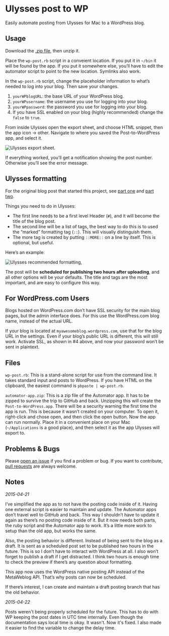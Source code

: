 # Ulysses post to WP
Easily automate posting from Ulysses for Mac to a WordPress blog.

## Usage

Download the [.zip file][1], then unzip it. 

Place the `wp-post.rb` script in a conveient location. If you put it in `~/bin` it will be found by the app. If you put it somewhere else, you’ll have to edit the automator script to point to the new location. Symlinks also work.

In the `wp-post.rb` script, change the placeholder information to what’s needed to log into your blog. Then save your changes.

1. `yourWPblogURL`: the base URL of your WordPress blog.
2. `yourWPusername`: the username you use for logging into your blog.
3. `yourWPpassword`: the password you use for logging into your blog.
4. If you have SSL enabled on your blog (highly recommended) change the `false` to `true`.

From inside Ulysses open the export sheet, and choose HTML snippet, then the app icon -\> other. Navigate to where you saved the Post-to-WordPress app, and select it. 

![Ulysses export sheet.][image-1]

If everything worked, you’ll get a notification showing the post number. Otherwise you’ll see the error message.

## Ulysses formatting

For the original blog post that started this project, see [part one][2] and [part two][3].

Things you need to do in Ulysses:

- The first line needs to be a first level Header (`#`), and it will become the title of the blog post.
- The second line will be a list of tags, the best way to do this is to used the “marked” formatting tag (`::`). This will visually distinguish them.
- The more tag is created by putting `::MORE::` on a line by itself. This is optional, but useful.

Here’s an example:

![Ulysses recommended formatting,][image-2]

The post will be **scheduled for publishing two hours after uploading**, and all other options will be your defaults. The title and tags are the most important, and are easy to configure this way.

## For WordPress.com Users

Blogs hosted on WordPress.com don’t have SSL security for the main blog pages, but the admin interface does. For this use the WordPress.com blog name, instead of the actual URL.

If your blog is located at `myawesomeblog.wordpress.com`, use that for the blog URL in the settings. Even if your blog’s public URL is different, this will still work. Activate SSL, as shown in #4 above, and now your password won’t be sent in plaintext.

## Files

`wp-post.rb`: This is a stand-alone script for use from the command line. It takes standard input and posts to WordPress. If you have HTML on the clipboard, the easiest command is `pbpaste | wp-post.rb`. 

`automator-app.zip`: This is a zip file of the Automator app. It has to be zipped to survive the trip to GitHub and back. Unzipping this will create the `Post-to-WordPress.app`. There will be a security warning the first time the app is run. This is because it wasn’t created on your computer. To open it, right-click and chose open, and then click the open button. Now the app can run normally. Place it in a convenient place on your Mac (`~/Applications` is a good place), and then select it as the app Ulysses will export to. 

## Problems & Bugs

Please [open an issue][4] if you find a problem or bug. If you want to contribute, [pull requests][5] are always welcome.

## Notes

_2015-04-21_

I’ve simplified the app as to not have the posting code inside of it. Having one external script is easier to maintain and update. The Automator apps don’t travel well to GitHub and back. This way I shouldn’t have to update it again as there’s no posting code inside of it. But it now needs both parts, the ruby script and the Automator app to work. It’s a little more work to setup than the old app, but works the same. 

Also, the posting behavior is different. Instead of being sent to the blog as a draft. It is sent as a scheduled post set to be published two hours in the future. This is so I don’t have to interact with WordPress at all. I also won’t forget to publish a draft if I get distracted. I think two hours is enough time to check the preview if there’s any question about formatting.

This app now uses the WordPress native posting API instead of the MetaWeblog API. That’s why posts can now be scheduled.

If there’s interest, I can create and maintain a draft posting branch that has the old behavior.

_2015-04-22_

Posts weren't being properly scheduled for the future. This has to do with WP keeping the post dates in UTC time internally. Even though the documentation says local time is okay. It wasn't. Now it's fixed. I also made it easier to find the variable to change the delay time.

[1]:	https://github.com/JenniferMack/Ulysses-post-to-WP/archive/master.zip "Direct .zip download."
[2]:	http://jennifermack.net/2015/04/08/post-to-wordpress-from-ulysses/ "Blog link"
[3]:	http://jennifermack.net/2015/04/09/post-to-wordpress-from-ulysses-update-49/ "Blog link."
[4]:	https://github.com/JenniferMack/Ulysses-post-to-WP/issues "Issue tracker."
[5]:	https://github.com/JenniferMack/Ulysses-post-to-WP/pulls "Create a pull request."

[image-1]:	https://jennifermackdotnet.files.wordpress.com/2015/04/20150408-18480200-screenshot-sm.jpg
[image-2]:	https://jennifermackdotnet.files.wordpress.com/2015/04/20150409-15341000-screenshot-sm-4caad16bffa84d168122c7b5efb9429d.jpg
